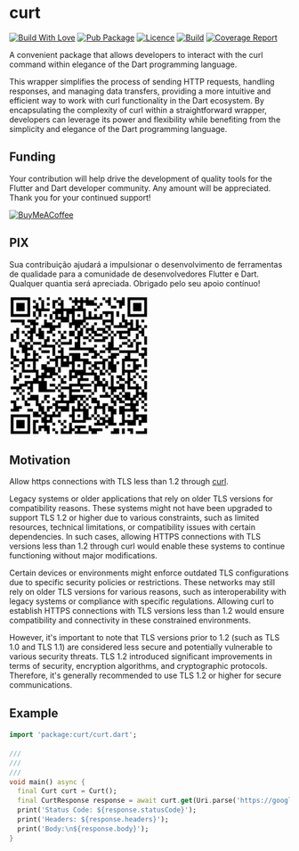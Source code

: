 # curt

[![Build With Love](https://img.shields.io/badge/%20built%20with-%20%E2%9D%A4-ff69b4.svg)](https://github.com/edufolly/curt/stargazers)
[![Pub Package](https://img.shields.io/pub/v/curt?include_prereleases.svg)](https://pub.dev/packages/curt)
[![Licence](https://img.shields.io/github/license/edufolly/curt?color=blue)](https://github.com/edufolly/curt/blob/main/LICENSE)
[![Build](https://img.shields.io/github/actions/workflow/status/edufolly/curt/main.yml?branch=main)](https://github.com/edufolly/curt/releases/latest)
[![Coverage Report](https://img.shields.io/badge/coverage-report-C08EA1)](https://edufolly.github.io/curt/coverage/)

A convenient package that allows developers to interact with the curl command
within elegance of the Dart programming language.

This wrapper simplifies the process of sending HTTP requests, handling
responses, and managing data transfers, providing a more intuitive and efficient
way to work with curl functionality in the Dart ecosystem. By encapsulating the
complexity of curl within a straightforward wrapper, developers can leverage its
power and flexibility while benefiting from the simplicity and elegance of the
Dart programming language.

## Funding

Your contribution will help drive the development of quality tools for the
Flutter and Dart developer community. Any amount will be appreciated. Thank you
for your continued support!

[![BuyMeACoffee](https://www.buymeacoffee.com/assets/img/guidelines/download-assets-sm-2.svg)](https://www.buymeacoffee.com/edufolly)

## PIX

Sua contribuição ajudará a impulsionar o desenvolvimento de ferramentas de
qualidade para a comunidade de desenvolvedores Flutter e Dart. Qualquer quantia
será apreciada. Obrigado pelo seu apoio contínuo!

[![PIX](helpers/pix.png)](https://nubank.com.br/pagar/2bt2q/RBr4Szfuwr)

## Motivation

Allow https connections with TLS less than 1.2 through [curl](https://curl.se/).

Legacy systems or older applications that rely on older TLS versions for
compatibility reasons. These systems might not have been upgraded to support TLS
1.2 or higher due to various constraints, such as limited resources, technical
limitations, or compatibility issues with certain dependencies. In such cases,
allowing HTTPS connections with TLS versions less than 1.2 through curl would
enable these systems to continue functioning without major modifications.

Certain devices or environments might enforce outdated TLS configurations due to
specific security policies or restrictions. These networks may still rely on
older TLS versions for various reasons, such as interoperability with legacy
systems or compliance with specific regulations. Allowing curl to establish
HTTPS connections with TLS versions less than 1.2 would ensure compatibility and
connectivity in these constrained environments.

However, it's important to note that TLS versions prior to 1.2 (such as TLS 1.0
and TLS 1.1) are considered less secure and potentially vulnerable to various
security threats. TLS 1.2 introduced significant improvements in terms of
security, encryption algorithms, and cryptographic protocols. Therefore, it's
generally recommended to use TLS 1.2 or higher for secure communications.

## Example

```dart
import 'package:curt/curt.dart';

///
/// 
/// 
void main() async {
  final Curt curt = Curt();
  final CurtResponse response = await curt.get(Uri.parse('https://google.com'));
  print('Status Code: ${response.statusCode}');
  print('Headers: ${response.headers}');
  print('Body:\n${response.body}');
}
```
